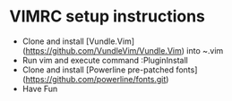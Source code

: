 # VIMRC setup instructions
- Clone and install [Vundle.Vim] (https://github.com/VundleVim/Vundle.Vim) into ~\.vim
- Run vim and execute command :PluginInstall
- Clone and install [Powerline pre-patched fonts] (https://github.com/powerline/fonts.git)
- Have Fun
